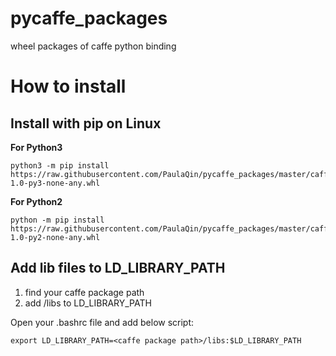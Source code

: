 # pycaffe_packages
wheel packages of caffe python binding


# How to install
## Install with pip on Linux

**For Python3**
```
python3 -m pip install https://raw.githubusercontent.com/PaulaQin/pycaffe_packages/master/caffe-1.0-py3-none-any.whl
```

**For Python2**
```
python -m pip install https://raw.githubusercontent.com/PaulaQin/pycaffe_packages/master/caffe-1.0-py2-none-any.whl
```

## Add lib files to LD_LIBRARY_PATH
1. find your caffe package path
2. add <caffe package path>/libs to LD_LIBRARY_PATH
  
  Open your .bashrc file and add below script:
  ```
  export LD_LIBRARY_PATH=<caffe package path>/libs:$LD_LIBRARY_PATH
  ```

